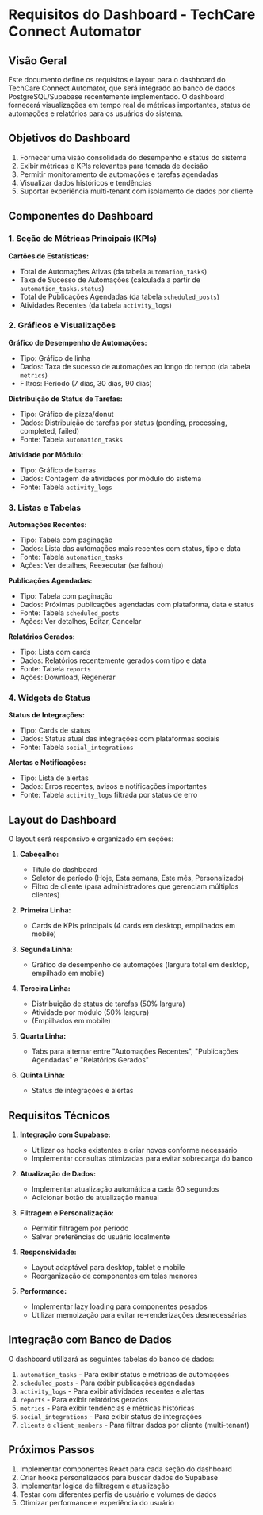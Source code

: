 # Requisitos do Dashboard - TechCare Connect Automator

## Visão Geral

Este documento define os requisitos e layout para o dashboard do TechCare Connect Automator, que será integrado ao banco de dados PostgreSQL/Supabase recentemente implementado. O dashboard fornecerá visualizações em tempo real de métricas importantes, status de automações e relatórios para os usuários do sistema.

## Objetivos do Dashboard

1. Fornecer uma visão consolidada do desempenho e status do sistema
2. Exibir métricas e KPIs relevantes para tomada de decisão
3. Permitir monitoramento de automações e tarefas agendadas
4. Visualizar dados históricos e tendências
5. Suportar experiência multi-tenant com isolamento de dados por cliente

## Componentes do Dashboard

### 1. Seção de Métricas Principais (KPIs)

**Cartões de Estatísticas:**
- Total de Automações Ativas (da tabela `automation_tasks`)
- Taxa de Sucesso de Automações (calculada a partir de `automation_tasks.status`)
- Total de Publicações Agendadas (da tabela `scheduled_posts`)
- Atividades Recentes (da tabela `activity_logs`)

### 2. Gráficos e Visualizações

**Gráfico de Desempenho de Automações:**
- Tipo: Gráfico de linha
- Dados: Taxa de sucesso de automações ao longo do tempo (da tabela `metrics`)
- Filtros: Período (7 dias, 30 dias, 90 dias)

**Distribuição de Status de Tarefas:**
- Tipo: Gráfico de pizza/donut
- Dados: Distribuição de tarefas por status (pending, processing, completed, failed)
- Fonte: Tabela `automation_tasks`

**Atividade por Módulo:**
- Tipo: Gráfico de barras
- Dados: Contagem de atividades por módulo do sistema
- Fonte: Tabela `activity_logs`

### 3. Listas e Tabelas

**Automações Recentes:**
- Tipo: Tabela com paginação
- Dados: Lista das automações mais recentes com status, tipo e data
- Fonte: Tabela `automation_tasks`
- Ações: Ver detalhes, Reexecutar (se falhou)

**Publicações Agendadas:**
- Tipo: Tabela com paginação
- Dados: Próximas publicações agendadas com plataforma, data e status
- Fonte: Tabela `scheduled_posts`
- Ações: Ver detalhes, Editar, Cancelar

**Relatórios Gerados:**
- Tipo: Lista com cards
- Dados: Relatórios recentemente gerados com tipo e data
- Fonte: Tabela `reports`
- Ações: Download, Regenerar

### 4. Widgets de Status

**Status de Integrações:**
- Tipo: Cards de status
- Dados: Status atual das integrações com plataformas sociais
- Fonte: Tabela `social_integrations`

**Alertas e Notificações:**
- Tipo: Lista de alertas
- Dados: Erros recentes, avisos e notificações importantes
- Fonte: Tabela `activity_logs` filtrada por status de erro

## Layout do Dashboard

O layout será responsivo e organizado em seções:

1. **Cabeçalho:**
   - Título do dashboard
   - Seletor de período (Hoje, Esta semana, Este mês, Personalizado)
   - Filtro de cliente (para administradores que gerenciam múltiplos clientes)

2. **Primeira Linha:**
   - Cards de KPIs principais (4 cards em desktop, empilhados em mobile)

3. **Segunda Linha:**
   - Gráfico de desempenho de automações (largura total em desktop, empilhado em mobile)

4. **Terceira Linha:**
   - Distribuição de status de tarefas (50% largura)
   - Atividade por módulo (50% largura)
   - (Empilhados em mobile)

5. **Quarta Linha:**
   - Tabs para alternar entre "Automações Recentes", "Publicações Agendadas" e "Relatórios Gerados"

6. **Quinta Linha:**
   - Status de integrações e alertas

## Requisitos Técnicos

1. **Integração com Supabase:**
   - Utilizar os hooks existentes e criar novos conforme necessário
   - Implementar consultas otimizadas para evitar sobrecarga do banco

2. **Atualização de Dados:**
   - Implementar atualização automática a cada 60 segundos
   - Adicionar botão de atualização manual

3. **Filtragem e Personalização:**
   - Permitir filtragem por período
   - Salvar preferências do usuário localmente

4. **Responsividade:**
   - Layout adaptável para desktop, tablet e mobile
   - Reorganização de componentes em telas menores

5. **Performance:**
   - Implementar lazy loading para componentes pesados
   - Utilizar memoização para evitar re-renderizações desnecessárias

## Integração com Banco de Dados

O dashboard utilizará as seguintes tabelas do banco de dados:

1. `automation_tasks` - Para exibir status e métricas de automações
2. `scheduled_posts` - Para exibir publicações agendadas
3. `activity_logs` - Para exibir atividades recentes e alertas
4. `reports` - Para exibir relatórios gerados
5. `metrics` - Para exibir tendências e métricas históricas
6. `social_integrations` - Para exibir status de integrações
7. `clients` e `client_members` - Para filtrar dados por cliente (multi-tenant)

## Próximos Passos

1. Implementar componentes React para cada seção do dashboard
2. Criar hooks personalizados para buscar dados do Supabase
3. Implementar lógica de filtragem e atualização
4. Testar com diferentes perfis de usuário e volumes de dados
5. Otimizar performance e experiência do usuário
